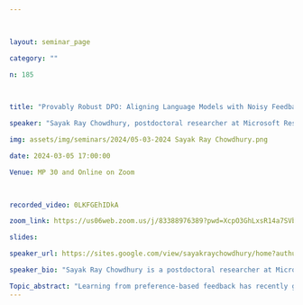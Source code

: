```yaml
--- 

  

layout: seminar_page 

category: "" 

n: 185

  

title: "Provably Robust DPO: Aligning Language Models with Noisy Feedback" 

speaker: "Sayak Ray Chowdhury, postdoctoral researcher at Microsoft Research, India"  

img: assets/img/seminars/2024/05-03-2024 Sayak Ray Chowdhury.png

date: 2024-03-05 17:00:00  

Venue: MP 30 and Online on Zoom 

  

recorded_video: 0LKFGEhIDkA

zoom_link: https://us06web.zoom.us/j/83388976389?pwd=XcpO3GhLxsR14a7SVbPx33HQQa1jbt.1 

slides:  

speaker_url: https://sites.google.com/view/sayakraychowdhury/home?authuser=0

speaker_bio: "Sayak Ray Chowdhury is a postdoctoral researcher at Microsoft Research, India. Prior to this he was a postdoctoral fellow at Boston University, USA. He obtained his PhD from the Dept of ECE, IISc, where he was a recipient of Google PhD fellowship. His research interests include reinforcement learning, Bayesian optimization, multi-armed bandits and differential privacy. Recently, he has been working towards mathematical and empirical understandings of language models."

Topic_abstract: "Learning from preference-based feedback has recently gained traction as a promising approach to align language models with human interests. These aligned models demonstrate impressive capabilities across various tasks. However, noisy preference data can negatively impact alignment. Practitioners have recently proposed heuristics to mitigate the effect, but theoretical underpinnings of these methods have remained elusive. In this work, we aim to bridge this gap by introducing a general framework for policy optimization in the presence of random preference flips. We propose rDPO, a robust version of the popular direct preference optimization method, to show that it is provably tolerant to noise, and characterize its sub-optimality gap as a function of noise rate, dimension of the policy parameter, and sample size. Experiments on two real datasets show that rDPO is robust to noise in preferences compared to vanilla DPO and heuristics proposed by practitioners."
--- 
```

